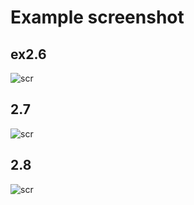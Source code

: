 # Example screenshot

## ex2.6

![scr](https://i.imgur.com/C4Myb1e.jpg)

## 2.7

![scr](https://i.imgur.com/QI49um6.jpg)

## 2.8

![scr](https://i.imgur.com/B4SoQzP.jpg)
